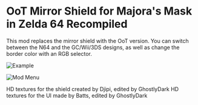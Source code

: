 # OoT Mirror Shield for Majora's Mask in Zelda 64 Recompiled
This mod replaces the mirror shield with the OoT version. You can switch between the N64 and the GC/Wii/3DS designs, as well as change the border color with an RGB selector.

![Example](https://github.com/user-attachments/assets/739d65e4-1980-4760-af8e-4f4bdcc30b2c)

![Mod Menu](https://github.com/user-attachments/assets/cc38d445-490e-45f7-9b8f-1a82fd73aa3d)

HD textures for the shield created by Djipi, edited by GhostlyDark
HD textures for the UI made by Batts, edited by GhostlyDark